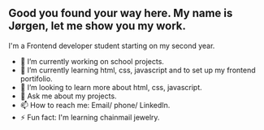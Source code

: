 ## Good you found your way here. My name is Jørgen, let me show you my work.

I'm a Frontend developer student starting on my second year.

- 🔭 I’m currently working on school projects.
- 🌱 I’m currently learning html, css, javascript and to set up my frontend portifolio.
- 🤔 I’m looking to learn more about html, css, javascript.
- 💬 Ask me about my projects.
- 📫 How to reach me: Email/ phone/ LinkedIn.
- ⚡ Fun fact: I'm learning chainmail jewelry.

<!--
## Hi there 👋

**jb12-art/jb12-art** is a ✨ _special_ ✨ repository because its `README.md` (this file) appears on your GitHub profile.

Here are some ideas to get you started:

- 🔭 I’m currently working on ...
- 🌱 I’m currently learning ...
- 👯 I’m looking to collaborate on ...
- 🤔 I’m looking for help with ...
- 💬 Ask me about ...
- 📫 How to reach me: ...
- 😄 Pronouns: ...
- ⚡ Fun fact: ...
-->
